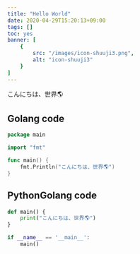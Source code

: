 ```yaml
---
title: "Hello World"
date: 2020-04-29T15:20:13+09:00
tags: []
toc: yes
banner: [
    {
        src: "/images/icon-shuuji3.png",
        alt: "icon-shuuji3"
    }
]
---
```


こんにちは、世界🌎

<!--more-->

## Golang code

```go
package main

import "fmt"

func main() {
    fmt.Println("こんにちは、世界🌎")
}
```

## PythonGolang code

```python
def main() {
    print("こんにちは、世界🌎")
}

if __name__ == '__main__':
    main()
```